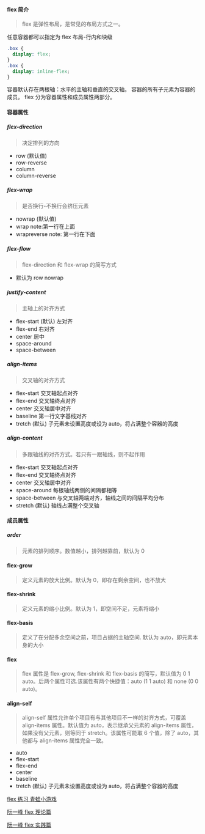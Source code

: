 #### flex 简介

> flex 是弹性布局，是常见的布局方式之一。

任意容器都可以指定为 flex 布局-行内和块级

```css
.box {
  display: flex;
}
.box {
  display: inline-flex;
}
```

容器默认存在两根轴：水平的主轴和垂直的交叉轴。
容器的所有子元素为容器的成员。
flex 分为容器属性和成员属性两部分。

#### 容器属性

##### flex-direction

> 决定排列的方向

- row (默认值)
- row-reverse
- column
- column-reverse

##### flex-wrap

> 是否换行-不换行会挤压元素

- nowrap (默认值)
- wrap note:第一行在上面
- wrapreverse note: 第一行在下面

##### flex-flow

> flex-direction 和 flex-wrap 的简写方式

- 默认为 row nowrap

##### justify-content

> 主轴上的对齐方式

- flex-start (默认) 左对齐
- flex-end 右对齐
- center 居中
- space-around
- space-between

##### align-items

> 交叉轴的对齐方式

- flex-start 交叉轴起点对齐
- flex-end 交叉轴终点对齐
- center 交叉轴居中对齐
- baseline 第一行文字基线对齐
- tretch (默认) 子元素未设置高度或设为 auto，将占满整个容器的高度

##### align-content

> 多跟轴线的对齐方式。若只有一跟轴线，则不起作用

- flex-start 交叉轴起点对齐
- flex-end 交叉轴终点对齐
- center 交叉轴居中对齐
- space-around 每根轴线两侧的间隔都相等
- space-between 与交叉轴两端对齐，轴线之间的间隔平均分布
- stretch (默认) 轴线占满整个交叉轴

#### 成员属性

##### order

> 元素的排列顺序。数值越小，排列越靠前，默认为 0

#### flex-grow

> 定义元素的放大比例。默认为 0，即存在剩余空间，也不放大

#### flex-shrink

> 定义元素的缩小比例。默认为 1，即空间不足，元素将缩小

#### flex-basis

> 定义了在分配多余空间之前，项目占据的主轴空间. 默认为 auto，即元素本身的大小

#### flex

> flex 属性是 flex-grow, flex-shrink 和 flex-basis 的简写，默认值为 0 1 auto。后两个属性可选.该属性有两个快捷值：auto (1 1 auto) 和 none (0 0 auto)。

#### align-self

> align-self 属性允许单个项目有与其他项目不一样的对齐方式，可覆盖 align-items 属性。默认值为 auto，表示继承父元素的 align-items 属性，如果没有父元素，则等同于 stretch。该属性可能取 6 个值，除了 auto，其他都与 align-items 属性完全一致。

- auto
- flex-start
- flex-end
- center
- baseline
- tretch (默认) 子元素未设置高度或设为 auto，将占满整个容器的高度

[flex 练习 青蛙小游戏](http://flexboxfroggy.com/)

[阮一峰 flex 理论篇](https://www.ruanyifeng.com/blog/2015/07/flex-grammar.html)

[阮一峰 flex 实践篇](https://www.ruanyifeng.com/blog/2015/07/flex-examples.html)
